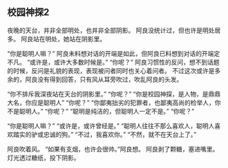 ## 校园神探2



夜晚的天台，并非全部明处，也并非全部阴影。
阿良没统计过，但也许是明处居多。
阿良站在明处，她站在阴影里。



“你是聪明人嘛？”
阿良未料想对话的开端是如此，但阿良已料想到对话的开端定不凡。
“或许是，或许大多数时候是。”
“你呢？”
阿良习惯性的反问，想不到话题的时候，反问是礼貌的表现，表现被问者同时也关心着问者。
不过这次或许是多余的，阿良没有得到回答，只有风从耳旁吹过，吹乱阿良的头发。



“你不排斥我深夜站在天台的阴影里。”
“你呢？”
“你是校园神探，是人物，是鼎鼎大名，你应是聪明人”
“你呢？”
“你鄙夷拙劣的犯罪者，也鄙夷高尚的检举人，你不是聪明人。”
“你呢？”
“聪明是纯洁的，但聪明人一定不是。”
“你呢？”



“你是聪明人嘛？”
“或许是，或许曾经是。”
“聪明人往往不那么喜欢人，聪明人喜欢踏实的驴或忠诚的狗。”
“不过，我喜欢你。”
“不然，就不在天台上了。”



阿良吹着风。
“如果有支烟，也许会很帅。”阿良想。
阿良剥了颗糖，塞进嘴里。
灯光透过糖纸，投下阴影。